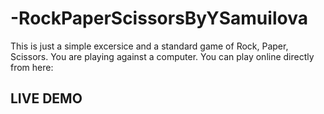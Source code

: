 # -RockPaperScissorsByYSamuilova
This is just a simple excersice and a standard game of Rock, Paper, Scissors. You are playing against a computer.
You can play online directly from here: 
## LIVE DEMO ![<image Alt = "Play button" src = https://github.com/YSamuilova/-RockPaperScissorsByYSamuilova/assets/134719211/623013fb-db7a-4c4d-8de9-7e3452957a5d />](https://replit.com/@IanitaSamuilova/RockPaperScissorsGame)

